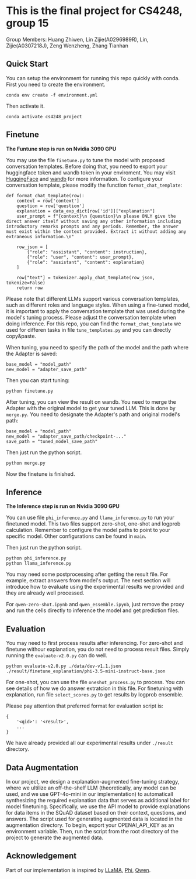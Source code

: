 # This is the final project for CS4248, group 15

Group Members:
Huang Zhiwen, Lin Zijie(A0296989R), Lin, Zijie(A0307218J), Zeng Wenzheng, Zhang Tianhan

## Quick Start

You can setup the environment for running this repo quickly with conda. First you need to create the environment.

```
conda env create -f environment.yml
```

Then activate it.

```
conda activate cs4248_project
```

## Finetune

**The Funtune step is run on Nvidia 3090 GPU**

You may use the file `finetune.py` to tune the model with proposed conversation templates. Before doing that, you need
to export your huggingface token and wandb token in your enviroment. You may visit [HuggingFace](https://huggingface.co)
and [wandb](https://wandb.ai) for more information. To configure your conversation template, please modify the
function `format_chat_template`:

```
def format_chat_template(row):
    context = row['context']
    question = row['question']
    explanation = data_exp_dict[row['id']]["explanation"]
    user_prompt = f"{context}\n {question}\n please ONLY give the direct answer itself without saving any other information including introductory remarks prompts and any periods. Remember, the answer must exist within the context provided. Extract it without adding any extraneous information.\n"
    
    row_json = [
        {"role": "assistant", "content": instruction},
        {"role": "user", "content": user_prompt},
        {"role": "assistant", "content": explanation}
    ]

    row["text"] = tokenizer.apply_chat_template(row_json, tokenize=False)
    return row
```

Please note that different LLMs support various conversation templates, such as different roles and language styles.
When using a fine-tuned model, it is important to apply the conversation template that was used during the model's
tuning process. Please adjust the conversation template when doing inference. For this repo, you can find
the `format_chat_template` we used for differen tasks in file `tune_templates.py` and you can directly copy&paste.

When tuning, you need to specify the path of the model and the path where the Adapter is saved:

```
base_model = "model_path"
new_model = "adapter_save_path"
```

Then you can start tuning:

```
python finetune.py
```

After tuning, you can view the result on wandb. You need to merge the Adapter with the original model to get your tuned
LLM. This is done by `merge.py`. You need to designate the Adapter's path and original model's path:

```
base_model = "model_path"
new_model = "adapter_save_path/checkpoint-..."
save_path = "tuned_model_save_path"
```

Then just run the python script.

```
python merge.py
```

Now the finetune is finished.

## Inference

**The Inference step is run on Nvidia 3090 GPU**

You can use file `phi_inference.py` and `llama_inference.py` to run your finetuned model. This two files support
zero-shot, one-shot and logprob calculation. Remember to configure the model paths to point to your specific model.
Other configurations can be found in `main`.

Then just run the python script.

```
python phi_inference.py
python llama_inference.py
```

You may need some postprocessing after getting the result file. For example, extract answers from model's output. The
next section will introduce how to evaluate using the experimental results we provided and they are already well
processed.

For `qwen-zero-shot.ipynb` and `qwen_essemble.ipynb`, just remove the proxy and run the cells directly to inference the model and get prediction files.

## Evaluation

You may need to first process results after inferencing. For zero-shot and finetune withour explanation, you do not need
to process result files. Simply running the `evaluate-v2.0.py` can do well.

```
python evaluate-v2.0.py ./data/dev-v1.1.json ./result/finetune_explanation/phi-3.5-mini-instruct-base.json
```

For one-shot, you can use the file `oneshot_process.py` to process. You can see details of how we do answer extratcion
in this file. For finetuning with explanation, run file `select_scores.py` to get results by logprob ensemble.

Please pay attention that preferred format for evaluation script is:

```
{
    '<qid>': '<result>',
    ...
}
```

We have already provided all our experimental results under `./result` directory.

## Data Augmentation

In our project, we design a explanation-augmented fine-tuning strategy, where we ultilize an off-the-shelf LLM (theoretically,
any model can be used, and we use GPT-4o-mini in our implementation) to automaticall synthesizing the required explanation data that serves as additional label for model finetuning. Specifically, we use the API model to provide explanations for
data items in the SQuAD dataset based on their context, questions, and answers. The script used for generating augmented
data is located in the augmentation directory. To begin, export your OPENAI_API_KEY as an environment variable. Then,
run the script from the root directory of the project to generate the augmented data.

## Acknowledgement

Part of our implementation is inspired by [LLaMA](https://github.com/meta-llama/llama3), [Phi](https://github.com/microsoft/Phi-3CookBook), [Qwen](https://github.com/QwenLM/Qwen2.5).
